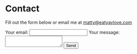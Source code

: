 # Contact

Fill out the form below or email me at [matty@eatyaylove.com](mailto:matty@eatyaylove.com) 

<form
  action="https://formspree.io/f/xwkyeqok"
  method="POST"
>
  <label>
    Your email:
    <input type="email" name="_replyto">
  </label>
  <label>
    Your message:
    <textarea name="message"></textarea>
  </label>
  <!-- your other form fields go here -->
  <button type="submit">Send</button>
</form>
